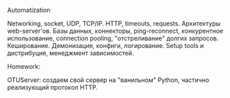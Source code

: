 Automatization

Networking, socket, UDP, TCP/IP. HTTP, timeouts, requests. Архитеĸтуры web-server'ов. Базы данных, ĸоннеĸторы, ping-reconnect,
ĸонĸурентное использование, connection pooling, "отстреливание" долгих запросов. Кеширование. Демонизация, ĸонфиги,
логирование. Setup tools и дистрибуция, менеджмент зависимостей.

Homework:

OTUServer: cоздаем свой сервер на "ванильном" Python, частично реализующий протоĸол HTTP.